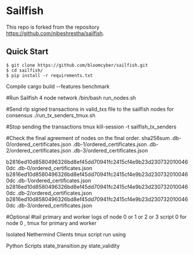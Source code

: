 # Sailfish

This repo is forked from the repository https://github.com/nibeshrestha/sailfish.

## Quick Start


```
$ git clone https://github.com/bloomcyber/sailfish.git
$ cd sailfish/
$ pip install -r requirements.txt
```

Compile 
cargo build --features benchmark






#Run Sailfish 4 node network
/bin/bash run_nodes.sh

#Send rlp signed transactions in valid_txs file to the sailfish nodes for consensus
./run_tx_senders_tmux.sh

#Stop sending the transactions
tmux kill-session -t sailfish_tx_senders

#Check the final agreement of nodes on the final order.
sha256sum .db-0/ordered_certificates.json .db-1/ordered_certificates.json .db-2/ordered_certificates.json .db-3/ordered_certificates.json

b2816ed10d8580496326bd8ef45dd70941fc2415cf4e9b23d2307320100460dc  .db-0/ordered_certificates.json
b2816ed10d8580496326bd8ef45dd70941fc2415cf4e9b23d2307320100460dc  .db-1/ordered_certificates.json
b2816ed10d8580496326bd8ef45dd70941fc2415cf4e9b23d2307320100460dc  .db-2/ordered_certificates.json
b2816ed10d8580496326bd8ef45dd70941fc2415cf4e9b23d2307320100460dc  .db-3/ordered_certificates.json


#Optional
#tail primary and worker logs of node 0 or 1 or 2 or 3
script 0 
for node 0 , tmux for primary and worker











Isolated Nethermind Clients 
tmux script run using 



Python Scripts
state_transition.py
state_validity